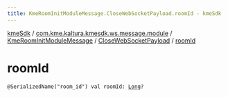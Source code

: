 ```yaml
---
title: KmeRoomInitModuleMessage.CloseWebSocketPayload.roomId - kmeSdk
---
```


[kmeSdk](../../../index.html) / [com.kme.kaltura.kmesdk.ws.message.module](../../index.html) / [KmeRoomInitModuleMessage](../index.html) / [CloseWebSocketPayload](index.html) / [roomId](./room-id.html)

# roomId

`@SerializedName("room_id") val roomId: `[`Long`](https://kotlinlang.org/api/latest/jvm/stdlib/kotlin/-long/index.html)`?`